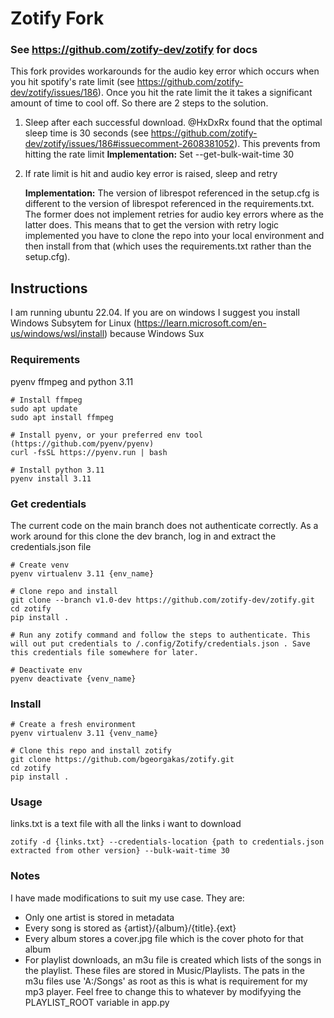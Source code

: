 # Zotify Fork
### See https://github.com/zotify-dev/zotify for docs

This fork provides workarounds for the audio key error which occurs when you hit spotify's rate limit (see https://github.com/zotify-dev/zotify/issues/186). Once you hit the rate limit the it takes a significant amount of time to cool off. So there are 2 steps to the solution.
1. Sleep after each successful download. @HxDxRx found that the optimal sleep time is 30 seconds (see https://github.com/zotify-dev/zotify/issues/186#issuecomment-2608381052). This prevents from   hitting the rate limit
  **Implementation:** Set --get-bulk-wait-time 30
2. If rate limit is hit and audio key error is raised, sleep and retry

    **Implementation:** The version of librespot referenced in the setup.cfg is different to the version of librespot referenced in the requirements.txt. The former does not implement retries for audio key errors where as the latter does. This means that to get the version with retry logic implemented you have to clone the repo into your local environment and then install from that (which uses the requirements.txt rather than the setup.cfg).

## Instructions  
I am running ubuntu 22.04. If you are on windows I suggest you install Windows Subsytem for Linux (https://learn.microsoft.com/en-us/windows/wsl/install) because Windows Sux

### Requirements
pyenv ffmpeg and python 3.11
```
# Install ffmpeg
sudo apt update
sudo apt install ffmpeg

# Install pyenv, or your preferred env tool (https://github.com/pyenv/pyenv)
curl -fsSL https://pyenv.run | bash

# Install python 3.11
pyenv install 3.11
```
### Get credentials
The current code on the main branch does not authenticate correctly. As a work around for this clone the dev branch, log in and extract the credentials.json file
```
# Create venv
pyenv virtualenv 3.11 {env_name}

# Clone repo and install
git clone --branch v1.0-dev https://github.com/zotify-dev/zotify.git
cd zotify
pip install .

# Run any zotify command and follow the steps to authenticate. This will out put credentials to /.config/Zotify/credentials.json . Save this credentials file somewhere for later.

# Deactivate env
pyenv deactivate {venv_name}
```

### Install

```
# Create a fresh environment
pyenv virtualenv 3.11 {venv_name}

# Clone this repo and install zotify
git clone https://github.com/bgeorgakas/zotify.git
cd zotify
pip install .
```

### Usage
links.txt is a text file with all the links i want to download

```
zotify -d {links.txt} --credentials-location {path to credentials.json extracted from other version} --bulk-wait-time 30
```
### Notes
I have made modifications to suit my use case. They are:
- Only one artist is stored in metadata
- Every song is stored as {artist}/{album}/{title}.{ext}
- Every album stores a cover.jpg file which is the cover photo for that album
- For playlist downloads, an m3u file is created which lists of the songs in the playlist. These files are stored in Music/Playlists. The pats in the m3u files use 'A:/Songs' as root as this is what is requirement for my mp3 player. Feel free to change this to whatever by modifyying the PLAYLIST_ROOT variable in app.py
